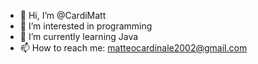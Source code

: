 - 👋 Hi, I’m @CardiMatt
- 👀 I’m interested in programming
- 🌱 I’m currently learning Java
- 📫 How to reach me: matteocardinale2002@gmail.com

<!---
CardiMatt/CardiMatt is a ✨ special ✨ repository because its `README.md` (this file) appears on your GitHub profile.
You can click the Preview link to take a look at your changes.
--->
